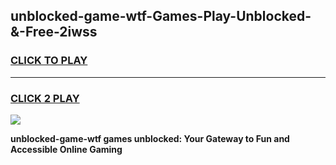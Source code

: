 
## unblocked-game-wtf-Games-Play-Unblocked-&-Free-2iwss
<h3>
<a href="https://premium76.site?title=unblocked-game-wtf&ref=24A">CLICK TO PLAY</a></h3>
<hr>

<h3>
<a href="https://premium76.site?title=unblocked-game-wtf&ref=24A">CLICK 2 PLAY</a>
  
</h3>

<a href="https://premium76.site?title=unblocked-game-wtf&ref=24A"><img src="https://clearcache.store/games.png"></a>


**unblocked-game-wtf games unblocked: Your Gateway to Fun and Accessible Online Gaming**
